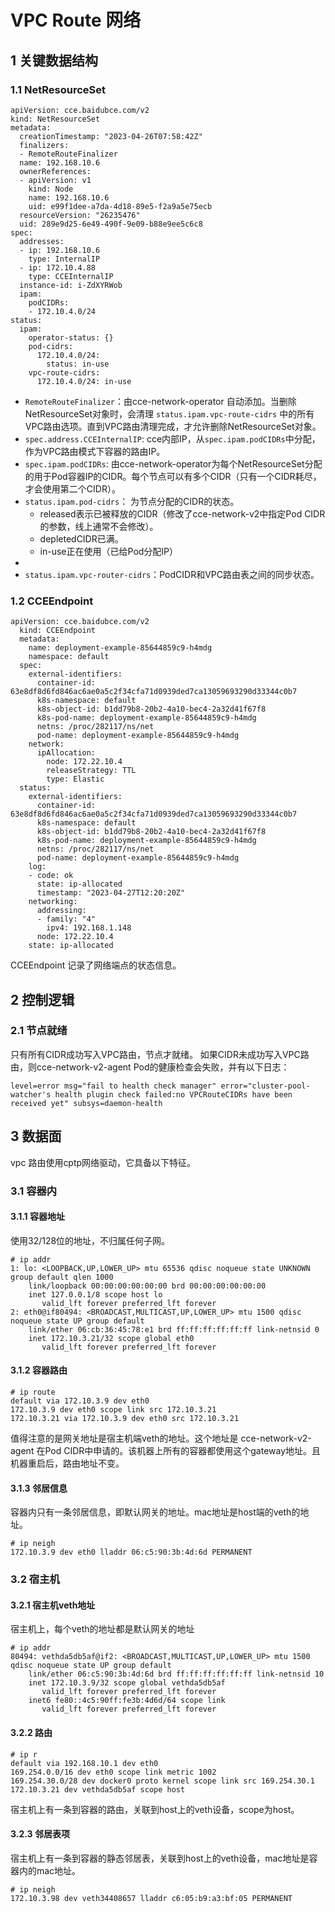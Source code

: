 # VPC Route 网络
## 1 关键数据结构
### 1.1 NetResourceSet
```
apiVersion: cce.baidubce.com/v2
kind: NetResourceSet
metadata:
  creationTimestamp: "2023-04-26T07:58:42Z"
  finalizers:
  - RemoteRouteFinalizer
  name: 192.168.10.6
  ownerReferences:
  - apiVersion: v1
    kind: Node
    name: 192.168.10.6
    uid: e99f1dee-a7da-4d18-89e5-f2a9a5e75ecb
  resourceVersion: "26235476"
  uid: 289e9d25-6e49-490f-9e09-b88e9ee5c6c8
spec:
  addresses:
  - ip: 192.168.10.6
    type: InternalIP
  - ip: 172.10.4.88
    type: CCEInternalIP
  instance-id: i-ZdXYRWob
  ipam:
    podCIDRs:
    - 172.10.4.0/24
status:
  ipam:
    operator-status: {}
    pod-cidrs:
      172.10.4.0/24:
        status: in-use
    vpc-route-cidrs:
      172.10.4.0/24: in-use
```

* `RemoteRouteFinalizer`：由cce-network-operator 自动添加。当删除NetResourceSet对象时，会清理 `status.ipam.vpc-route-cidrs` 中的所有VPC路由选项。直到VPC路由清理完成，才允许删除NetResourceSet对象。
* `spec.address.CCEInternalIP`: cce内部IP，从`spec.ipam.podCIDRs`中分配，作为VPC路由模式下容器的路由IP。
* `spec.ipam.podCIDRs`: 由cce-network-operator为每个NetResourceSet分配的用于Pod容器IP的CIDR。每个节点可以有多个CIDR（只有一个CIDR耗尽，才会使用第二个CIDR）。
* `status.ipam.pod-cidrs`： 为节点分配的CIDR的状态。
  * released表示已被释放的CIDR（修改了cce-network-v2中指定Pod CIDR的参数，线上通常不会修改）。
  * depletedCIDR已满。
  * in-use正在使用（已给Pod分配IP）
*
* `status.ipam.vpc-router-cidrs`：PodCIDR和VPC路由表之间的同步状态。

### 1.2 CCEEndpoint
```
apiVersion: cce.baidubce.com/v2
  kind: CCEEndpoint
  metadata:
    name: deployment-example-85644859c9-h4mdg
    namespace: default
  spec:
    external-identifiers:
      container-id: 63e8df8d6fd846ac6ae0a5c2f34cfa71d0939ded7ca13059693290d33344c0b7
      k8s-namespace: default
      k8s-object-id: b1dd79b8-20b2-4a10-bec4-2a32d41f67f8
      k8s-pod-name: deployment-example-85644859c9-h4mdg
      netns: /proc/282117/ns/net
      pod-name: deployment-example-85644859c9-h4mdg
    network:
      ipAllocation:
        node: 172.22.10.4
        releaseStrategy: TTL
        type: Elastic
  status:
    external-identifiers:
      container-id: 63e8df8d6fd846ac6ae0a5c2f34cfa71d0939ded7ca13059693290d33344c0b7
      k8s-namespace: default
      k8s-object-id: b1dd79b8-20b2-4a10-bec4-2a32d41f67f8
      k8s-pod-name: deployment-example-85644859c9-h4mdg
      netns: /proc/282117/ns/net
      pod-name: deployment-example-85644859c9-h4mdg
    log:
    - code: ok
      state: ip-allocated
      timestamp: "2023-04-27T12:20:20Z"
    networking:
      addressing:
      - family: "4"
        ipv4: 192.168.1.148
      node: 172.22.10.4
    state: ip-allocated
```
CCEEndpoint 记录了网络端点的状态信息。

## 2 控制逻辑
### 2.1 节点就绪
只有所有CIDR成功写入VPC路由，节点才就绪。
如果CIDR未成功写入VPC路由，则cce-network-v2-agent Pod的健康检查会失败，并有以下日志：
```
level=error msg="fail to health check manager" error="cluster-pool-watcher's health plugin check failed:no VPCRouteCIDRs have been received yet" subsys=daemon-health
```

## 3 数据面
vpc 路由使用cptp网络驱动，它具备以下特征。
### 3.1 容器内
#### 3.1.1 容器地址
使用32/128位的地址，不归属任何子网。
```
# ip addr
1: lo: <LOOPBACK,UP,LOWER_UP> mtu 65536 qdisc noqueue state UNKNOWN group default qlen 1000
    link/loopback 00:00:00:00:00:00 brd 00:00:00:00:00:00
    inet 127.0.0.1/8 scope host lo
       valid_lft forever preferred_lft forever
2: eth0@if80494: <BROADCAST,MULTICAST,UP,LOWER_UP> mtu 1500 qdisc noqueue state UP group default 
    link/ether 06:cb:36:45:78:e1 brd ff:ff:ff:ff:ff:ff link-netnsid 0
    inet 172.10.3.21/32 scope global eth0
       valid_lft forever preferred_lft forever
```

#### 3.1.2 容器路由
```
# ip route
default via 172.10.3.9 dev eth0 
172.10.3.9 dev eth0 scope link src 172.10.3.21 
172.10.3.21 via 172.10.3.9 dev eth0 src 172.10.3.21
```
值得注意的是网关地址是宿主机端veth的地址。这个地址是 cce-network-v2-agent 在Pod CIDR中申请的。该机器上所有的容器都使用这个gateway地址。且机器重启后，路由地址不变。

#### 3.1.3 邻居信息
容器内只有一条邻居信息，即默认网关的地址。mac地址是host端的veth的地址。
```
# ip neigh
172.10.3.9 dev eth0 lladdr 06:c5:90:3b:4d:6d PERMANENT
```

### 3.2 宿主机
#### 3.2.1 宿主机veth地址
宿主机上，每个veth的地址都是默认网关的地址
```
# ip addr
80494: vethda5db5af@if2: <BROADCAST,MULTICAST,UP,LOWER_UP> mtu 1500 qdisc noqueue state UP group default 
    link/ether 06:c5:90:3b:4d:6d brd ff:ff:ff:ff:ff:ff link-netnsid 10
    inet 172.10.3.9/32 scope global vethda5db5af
       valid_lft forever preferred_lft forever
    inet6 fe80::4c5:90ff:fe3b:4d6d/64 scope link 
       valid_lft forever preferred_lft forever
```
#### 3.2.2 路由
```
# ip r
default via 192.168.10.1 dev eth0 
169.254.0.0/16 dev eth0 scope link metric 1002 
169.254.30.0/28 dev docker0 proto kernel scope link src 169.254.30.1 
172.10.3.21 dev vethda5db5af scope host
```
宿主机上有一条到容器的路由，关联到host上的veth设备，scope为host。
#### 3.2.3 邻居表项
宿主机上有一条到容器的静态邻居表，关联到host上的veth设备，mac地址是容器内的mac地址。
```
# ip neigh
172.10.3.98 dev veth34408657 lladdr c6:05:b9:a3:bf:05 PERMANENT
```
